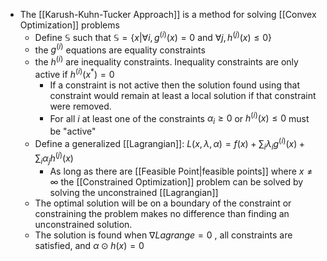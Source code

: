 - The [[Karush-Kuhn-Tucker Approach]] is a method for solving [[Convex Optimization]] problems
	- Define $\mathbb{S}$ such that $\mathbb{S} = \{x|\forall i, g^{(i)}(x) = 0$ and $\forall j, h^{(j)}(x) \le 0\}$  
	- the $g^{(i)}$ equations are equality constraints
	- the $h^{(i)}$ are inequality constraints. Inequality constraints are only active if $h^{(i)}(x^*) = 0$ 
		- If a constraint is not active then the solution found using that constraint would remain at least a local solution if that constraint were removed.
		- For all $i$ at least one of the constraints $\alpha_i \ge 0$ or $h^{(i)}(x) \le 0$ must be "active"
	- Define a generalized [[Lagrangian]]: $L(x, \lambda, \alpha) = f(x) + \sum_i \lambda_i g^{(i)}(x) + \sum_i \alpha_j h^{(j)}(x)$ 
		- As long as there are [[Feasible Point|feasible points]] where $x \ne \infty$ the [[Constrained Optimization]] problem can be solved by solving the unconstrained [[Lagrangian]]
	- The optimal solution will be on a boundary of the constraint or constraining the problem makes no difference than finding an unconstrained solution.
	- The solution is found when $\nabla Lagrange = 0$ , all constraints are satisfied, and $\alpha \odot h(x) = 0$ 